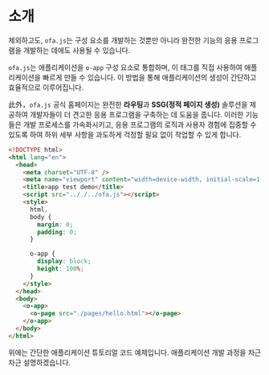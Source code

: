 # 소개

제외하고도, `ofa.js`는 구성 요소를 개발하는 것뿐만 아니라 완전한 기능의 응용 프로그램을 개발하는 데에도 사용될 수 있습니다.

`ofa.js`는 애플리케이션을 `o-app` 구성 요소로 통합하며, 이 태그를 직접 사용하여 애플리케이션을 빠르게 만들 수 있습니다. 이 방법을 통해 애플리케이션의 생성이 간단하고 효율적으로 이루어집니다.

此外，`ofa.js` 공식 홈페이지는 완전한 **라우팅**과 **SSG(정적 페이지 생성)** 솔루션을 제공하여 개발자들이 더 견고한 응용 프로그램을 구축하는 데 도움을 줍니다. 이러한 기능들은 개발 프로세스를 가속화시키고, 응용 프로그램의 로직과 사용자 경험에 집중할 수 있도록 하여 하위 세부 사항을 과도하게 걱정할 필요 없이 작업할 수 있게 합니다.

```html
<!DOCTYPE html>
<html lang="en">
  <head>
    <meta charset="UTF-8" />
    <meta name="viewport" content="width=device-width, initial-scale=1.0" />
    <title>app test demo</title>
    <script src=".././../ofa.js"></script>
    <style>
      html,
      body {
        margin: 0;
        padding: 0;
      }

      o-app {
        display: block;
        height: 100%;
      }
    </style>
  </head>
  <body>
    <o-app>
      <o-page src="./pages/hello.html"></o-page>
    </o-app>
  </body>
</html>
```

위에는 간단한 애플리케이션 튜토리얼 코드 예제입니다. 애플리케이션 개발 과정을 차근차근 설명하겠습니다.